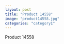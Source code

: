 ```yaml
---
layout: post
title: "Product 14558"
image: "product14558.jpg"
categories: "category1"
---
```

Product 14558
